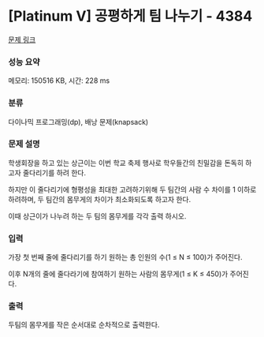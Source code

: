 # [Platinum V] 공평하게 팀 나누기 - 4384 

[문제 링크](https://www.acmicpc.net/problem/4384) 

### 성능 요약

메모리: 150516 KB, 시간: 228 ms

### 분류

다이나믹 프로그래밍(dp), 배낭 문제(knapsack)

### 문제 설명

<p>학생회장을 하고 있는 상근이는 이번 학교 축제 행사로 학우들간의 친밀감을 돈독히 하고자 줄다리기를 하려 한다.</p>

<p>하지만 이 줄다리기에 형평성을 최대한 고려하기위해 두 팀간의 사람 수 차이를 1 이하로 하려하며, 두 팀간의 몸무게의 차이가 최소화되도록 하고자 한다.</p>

<p>이때 상근이가 나누려 하는 두 팀의 몸무게를 각각 출력 하시오.</p>

### 입력 

 <p>가장 첫 번째 줄에 줄다리기를 하기 원하는 총 인원의 수(1 ≤ N ≤ 100)가 주어진다.</p>

<p>이후 N개의 줄에 줄다라기에 참여하기 원하는 사람의 몸무게(1 ≤ K ≤ 450)가 주어진다.</p>

### 출력 

 <p>두팀의 몸무게를 작은 순서대로 순차적으로 출력한다.</p>


